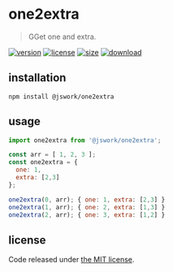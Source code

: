 # one2extra
> GGet one and extra.

[![version][version-image]][version-url]
[![license][license-image]][license-url]
[![size][size-image]][size-url]
[![download][download-image]][download-url]

## installation
```shell
npm install @jswork/one2extra
```

## usage
```js
import one2extra from '@jswork/one2extra';

const arr = [ 1, 2, 3 ];
const one2extra = {
  one: 1, 
  extra: [2,3]
};

one2extra(0, arr); { one: 1, extra: [2,3] }
one2extra(1, arr); { one: 2, extra: [1,3] }
one2extra(2, arr); { one: 3, extra: [1,2] }
```

## license
Code released under [the MIT license](https://github.com/afeiship/one2extra/blob/master/LICENSE.txt).

[version-image]: https://img.shields.io/npm/v/@jswork/one2extra
[version-url]: https://npmjs.org/package/@jswork/one2extra

[license-image]: https://img.shields.io/npm/l/@jswork/one2extra
[license-url]: https://github.com/afeiship/one2extra/blob/master/LICENSE.txt

[size-image]: https://img.shields.io/bundlephobia/minzip/@jswork/one2extra
[size-url]: https://github.com/afeiship/one2extra/blob/master/dist/one2extra.min.js

[download-image]: https://img.shields.io/npm/dm/@jswork/one2extra
[download-url]: https://www.npmjs.com/package/@jswork/one2extra
